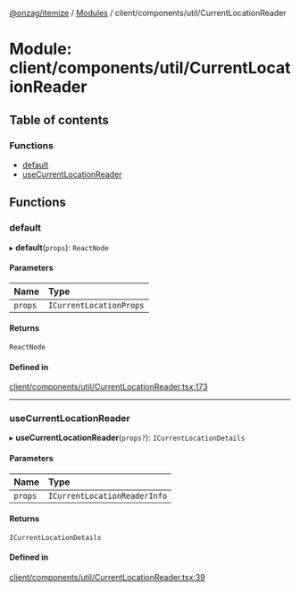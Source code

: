 [@onzag/itemize](../README.md) / [Modules](../modules.md) / client/components/util/CurrentLocationReader

# Module: client/components/util/CurrentLocationReader

## Table of contents

### Functions

- [default](client_components_util_CurrentLocationReader.md#default)
- [useCurrentLocationReader](client_components_util_CurrentLocationReader.md#usecurrentlocationreader)

## Functions

### default

▸ **default**(`props`): `ReactNode`

#### Parameters

| Name | Type |
| :------ | :------ |
| `props` | `ICurrentLocationProps` |

#### Returns

`ReactNode`

#### Defined in

[client/components/util/CurrentLocationReader.tsx:173](https://github.com/onzag/itemize/blob/59702dd5/client/components/util/CurrentLocationReader.tsx#L173)

___

### useCurrentLocationReader

▸ **useCurrentLocationReader**(`props?`): `ICurrentLocationDetails`

#### Parameters

| Name | Type |
| :------ | :------ |
| `props` | `ICurrentLocationReaderInfo` |

#### Returns

`ICurrentLocationDetails`

#### Defined in

[client/components/util/CurrentLocationReader.tsx:39](https://github.com/onzag/itemize/blob/59702dd5/client/components/util/CurrentLocationReader.tsx#L39)
